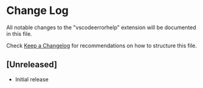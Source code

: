 # Change Log

All notable changes to the "vscodeerrorhelp" extension will be documented in this file.

Check [Keep a Changelog](http://keepachangelog.com/) for recommendations on how to structure this file.

## [Unreleased]

- Initial release